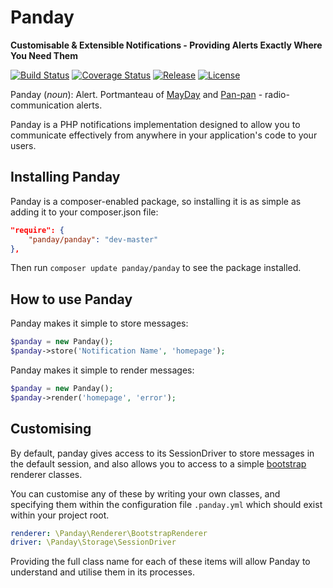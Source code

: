 # Panday 
__Customisable & Extensible Notifications - Providing Alerts Exactly Where You Need Them__

[![Build Status](https://img.shields.io/travis/danhanly/panday.svg?style=flat-square)](https://travis-ci.org/danhanly/panday)
[![Coverage Status](https://img.shields.io/coveralls/danhanly/panday.svg?style=flat-square)](https://coveralls.io/github/danhanly/panday)
[![Release](https://img.shields.io/github/release/danhanly/panday.svg?style=flat-square)](https://github.com/danhanly/panday/releases)
[![License](https://img.shields.io/github/license/danhanly/panday.svg?style=flat-square)](http://choosealicense.com/licenses/gpl-2.0/)

Panday (_noun_): Alert. Portmanteau of [MayDay](https://en.wikipedia.org/wiki/Mayday) and [Pan-pan](https://en.wikipedia.org/wiki/Pan-pan) - radio-communication alerts.

Panday is a PHP notifications implementation designed to allow you to communicate effectively from anywhere in your application's code to your users.

## Installing Panday

Panday is a composer-enabled package, so installing it is as simple as adding it to your composer.json file:

```json
"require": {
    "panday/panday": "dev-master"
},
```

Then run `composer update panday/panday` to see the package installed.

## How to use Panday

Panday makes it simple to store messages:

```php
$panday = new Panday();
$panday->store('Notification Name', 'homepage');
```

Panday makes it simple to render messages:

```php
$panday = new Panday();
$panday->render('homepage', 'error');
```

## Customising

By default, panday gives access to its SessionDriver to store messages in the default session, and also allows you to access to a simple [bootstrap](http://getbootstrap.com/) renderer classes.

You can customise any of these by writing your own classes, and specifying them within the configuration file `.panday.yml` which should exist within your project root.

```yml
renderer: \Panday\Renderer\BootstrapRenderer
driver: \Panday\Storage\SessionDriver
```

Providing the full class name for each of these items will allow Panday to understand and utilise them in its processes.